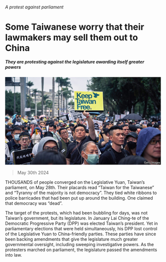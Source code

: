 ###### A protest against parliament

# Some Taiwanese worry that their lawmakers may sell them out to China 

##### They are protesting against the legislature awarding itself greater powers 

![image](images/20240601_ASP003.jpg) 

> May 30th 2024 

THOUSANDS of people converged on the Legislative Yuan, Taiwan’s parliament, on May 28th. Their placards read “Taiwan for the Taiwanese” and “Tyranny of the majority is not democracy”. They tied white ribbons to police barricades that had been put up around the building. One claimed that democracy was “dead”. 

The target of the protests, which had been bubbling for days, was not Taiwan’s government, but its legislature. In January Lai Ching-te of the Democratic Progressive Party (DPP) was elected Taiwan’s president. Yet in parliamentary elections that were held simultaneously, his DPP lost control of the Legislative Yuan to China-friendly parties. These parties have since been backing amendments that give the legislature much greater governmental oversight, including sweeping investigative powers. As the protesters marched on parliament, the legislature passed the amendments into law.

